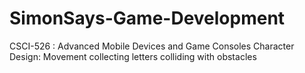 # SimonSays-Game-Development
CSCI-526 : Advanced Mobile Devices and Game Consoles
Character Design:
Movement
collecting letters
colliding with obstacles
